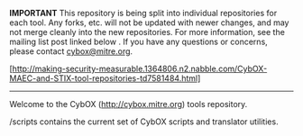 **IMPORTANT** This repository is being split into individual repositories for each tool. Any forks, etc. will not be updated with newer changes, and may not merge cleanly into the new repositories. For more information, see the mailing list post linked below . If you have any questions or concerns, please contact cybox@mitre.org.

[http://making-security-measurable.1364806.n2.nabble.com/CybOX-MAEC-and-STIX-tool-repositories-td7581484.html]

--------------------------

Welcome to the CybOX (http://cybox.mitre.org) tools repository.

/scripts contains the current set of CybOX scripts and translator utilities.

